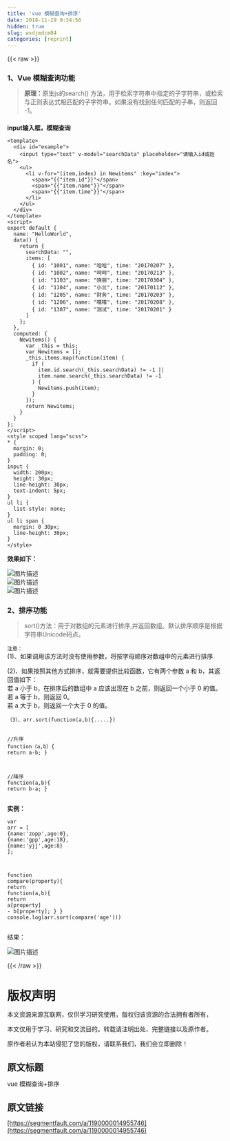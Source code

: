 ```yaml
---
title: 'vue 模糊查询+排序' 
date: 2018-11-29 9:34:56
hidden: true
slug: wxdjmdcm84
categories: [reprint]
---
```


{{< raw >}}

                    
<h3 id="articleHeader0">1、Vue 模糊查询功能</h3>
<blockquote>
<strong>原理：</strong>原生js的search() 方法，用于检索字符串中指定的子字符串，或检索与正则表达式相匹配的子字符串。如果没有找到任何匹配的子串，则返回 -1。</blockquote>
<h4>input输入框，模糊查询</h4>
<div class="widget-codetool" style="display:none;">
      <div class="widget-codetool--inner">
      <span class="selectCode code-tool" data-toggle="tooltip" data-placement="top" title="" data-original-title="全选"></span>
      <span type="button" class="copyCode code-tool" data-toggle="tooltip" data-placement="top" data-clipboard-text="<template>
  <div id=&quot;example&quot;>
    <input type=&quot;text&quot; v-model=&quot;searchData&quot; placeholder=&quot;请输入id或姓名&quot;>
    <ul>
      <li v-for=&quot;(item,index) in Newitems&quot; :key=&quot;index&quot;>
        <span>"{{"item.id"}}"</span>
        <span>"{{"item.name"}}"</span>
        <span>"{{"item.time"}}"</span>
      </li>
    </ul>
  </div>
</template>
<script>
export default {
  name: &quot;HelloWorld&quot;,
  data() {
    return {
      searchData: &quot;&quot;,
      items: [
        { id: &quot;1001&quot;, name: &quot;哈哈&quot;, time: &quot;20170207&quot; },
        { id: &quot;1002&quot;, name: &quot;呵呵&quot;, time: &quot;20170213&quot; },
        { id: &quot;1103&quot;, name: &quot;晓丽&quot;, time: &quot;20170304&quot; },
        { id: &quot;1104&quot;, name: &quot;小兰&quot;, time: &quot;20170112&quot; },
        { id: &quot;1205&quot;, name: &quot;财务&quot;, time: &quot;20170203&quot; },
        { id: &quot;1206&quot;, name: &quot;嘻嘻&quot;, time: &quot;20170208&quot; },
        { id: &quot;1307&quot;, name: &quot;测试&quot;, time: &quot;20170201&quot; }
      ]
    };
  },
  computed: {
    Newitems() {
      var _this = this;
      var Newitems = [];
      _this.items.map(function(item) {
        if (
          item.id.search(_this.searchData) != -1 ||
          item.name.search(_this.searchData) != -1
        ) {
          Newitems.push(item);
        }
      });
      return Newitems;
    }
  }
};
</script>
<style scoped lang=&quot;scss&quot;>
* {
  margin: 0;
  padding: 0;
}
input {
  width: 200px;
  height: 30px;
  line-height: 30px;
  text-indent: 5px;
}
ul li {
  list-style: none;
}
ul li span {
  margin: 0 30px;
  line-height: 30px;
}
</style>
" title="" data-original-title="复制"></span>
      <span type="button" class="saveToNote code-tool" data-toggle="tooltip" data-placement="top" title="" data-original-title="放进笔记"></span>
      </div>
      </div><pre class="hljs django"><code><span class="xml"><span class="hljs-tag">&lt;<span class="hljs-name">template</span>&gt;</span>
  <span class="hljs-tag">&lt;<span class="hljs-name">div</span> <span class="hljs-attr">id</span>=<span class="hljs-string">"example"</span>&gt;</span>
    <span class="hljs-tag">&lt;<span class="hljs-name">input</span> <span class="hljs-attr">type</span>=<span class="hljs-string">"text"</span> <span class="hljs-attr">v-model</span>=<span class="hljs-string">"searchData"</span> <span class="hljs-attr">placeholder</span>=<span class="hljs-string">"请输入id或姓名"</span>&gt;</span>
    <span class="hljs-tag">&lt;<span class="hljs-name">ul</span>&gt;</span>
      <span class="hljs-tag">&lt;<span class="hljs-name">li</span> <span class="hljs-attr">v-for</span>=<span class="hljs-string">"(item,index) in Newitems"</span> <span class="hljs-attr">:key</span>=<span class="hljs-string">"index"</span>&gt;</span>
        <span class="hljs-tag">&lt;<span class="hljs-name">span</span>&gt;</span></span><span class="hljs-template-variable">"{{"item.id"}}"</span><span class="xml"><span class="hljs-tag">&lt;/<span class="hljs-name">span</span>&gt;</span>
        <span class="hljs-tag">&lt;<span class="hljs-name">span</span>&gt;</span></span><span class="hljs-template-variable">"{{"item.name"}}"</span><span class="xml"><span class="hljs-tag">&lt;/<span class="hljs-name">span</span>&gt;</span>
        <span class="hljs-tag">&lt;<span class="hljs-name">span</span>&gt;</span></span><span class="hljs-template-variable">"{{"item.time"}}"</span><span class="xml"><span class="hljs-tag">&lt;/<span class="hljs-name">span</span>&gt;</span>
      <span class="hljs-tag">&lt;/<span class="hljs-name">li</span>&gt;</span>
    <span class="hljs-tag">&lt;/<span class="hljs-name">ul</span>&gt;</span>
  <span class="hljs-tag">&lt;/<span class="hljs-name">div</span>&gt;</span>
<span class="hljs-tag">&lt;/<span class="hljs-name">template</span>&gt;</span>
<span class="hljs-tag">&lt;<span class="hljs-name">script</span>&gt;</span><span class="javascript">
<span class="hljs-keyword">export</span> <span class="hljs-keyword">default</span> {
  <span class="hljs-attr">name</span>: <span class="hljs-string">"HelloWorld"</span>,
  data() {
    <span class="hljs-keyword">return</span> {
      <span class="hljs-attr">searchData</span>: <span class="hljs-string">""</span>,
      <span class="hljs-attr">items</span>: [
        { <span class="hljs-attr">id</span>: <span class="hljs-string">"1001"</span>, <span class="hljs-attr">name</span>: <span class="hljs-string">"哈哈"</span>, <span class="hljs-attr">time</span>: <span class="hljs-string">"20170207"</span> },
        { <span class="hljs-attr">id</span>: <span class="hljs-string">"1002"</span>, <span class="hljs-attr">name</span>: <span class="hljs-string">"呵呵"</span>, <span class="hljs-attr">time</span>: <span class="hljs-string">"20170213"</span> },
        { <span class="hljs-attr">id</span>: <span class="hljs-string">"1103"</span>, <span class="hljs-attr">name</span>: <span class="hljs-string">"晓丽"</span>, <span class="hljs-attr">time</span>: <span class="hljs-string">"20170304"</span> },
        { <span class="hljs-attr">id</span>: <span class="hljs-string">"1104"</span>, <span class="hljs-attr">name</span>: <span class="hljs-string">"小兰"</span>, <span class="hljs-attr">time</span>: <span class="hljs-string">"20170112"</span> },
        { <span class="hljs-attr">id</span>: <span class="hljs-string">"1205"</span>, <span class="hljs-attr">name</span>: <span class="hljs-string">"财务"</span>, <span class="hljs-attr">time</span>: <span class="hljs-string">"20170203"</span> },
        { <span class="hljs-attr">id</span>: <span class="hljs-string">"1206"</span>, <span class="hljs-attr">name</span>: <span class="hljs-string">"嘻嘻"</span>, <span class="hljs-attr">time</span>: <span class="hljs-string">"20170208"</span> },
        { <span class="hljs-attr">id</span>: <span class="hljs-string">"1307"</span>, <span class="hljs-attr">name</span>: <span class="hljs-string">"测试"</span>, <span class="hljs-attr">time</span>: <span class="hljs-string">"20170201"</span> }
      ]
    };
  },
  <span class="hljs-attr">computed</span>: {
    Newitems() {
      <span class="hljs-keyword">var</span> _this = <span class="hljs-keyword">this</span>;
      <span class="hljs-keyword">var</span> Newitems = [];
      _this.items.map(<span class="hljs-function"><span class="hljs-keyword">function</span>(<span class="hljs-params">item</span>) </span>{
        <span class="hljs-keyword">if</span> (
          item.id.search(_this.searchData) != <span class="hljs-number">-1</span> ||
          item.name.search(_this.searchData) != <span class="hljs-number">-1</span>
        ) {
          Newitems.push(item);
        }
      });
      <span class="hljs-keyword">return</span> Newitems;
    }
  }
};
</span><span class="hljs-tag">&lt;/<span class="hljs-name">script</span>&gt;</span>
<span class="hljs-tag">&lt;<span class="hljs-name">style</span> <span class="hljs-attr">scoped</span> <span class="hljs-attr">lang</span>=<span class="hljs-string">"scss"</span>&gt;</span><span class="css">
* {
  <span class="hljs-attribute">margin</span>: <span class="hljs-number">0</span>;
  <span class="hljs-attribute">padding</span>: <span class="hljs-number">0</span>;
}
<span class="hljs-selector-tag">input</span> {
  <span class="hljs-attribute">width</span>: <span class="hljs-number">200px</span>;
  <span class="hljs-attribute">height</span>: <span class="hljs-number">30px</span>;
  <span class="hljs-attribute">line-height</span>: <span class="hljs-number">30px</span>;
  <span class="hljs-attribute">text-indent</span>: <span class="hljs-number">5px</span>;
}
<span class="hljs-selector-tag">ul</span> <span class="hljs-selector-tag">li</span> {
  <span class="hljs-attribute">list-style</span>: none;
}
<span class="hljs-selector-tag">ul</span> <span class="hljs-selector-tag">li</span> <span class="hljs-selector-tag">span</span> {
  <span class="hljs-attribute">margin</span>: <span class="hljs-number">0</span> <span class="hljs-number">30px</span>;
  <span class="hljs-attribute">line-height</span>: <span class="hljs-number">30px</span>;
}
</span><span class="hljs-tag">&lt;/<span class="hljs-name">style</span>&gt;</span>
</span></code></pre>
<p><strong>效果如下：</strong></p>
<p><span class="img-wrap"><img data-src="/img/bVbaY6j?w=694&amp;h=598" src="https://static.alili.tech/img/bVbaY6j?w=694&amp;h=598" alt="图片描述" title="图片描述" style="cursor: pointer; display: inline;"></span><br><span class="img-wrap"><img data-src="/img/bVbaY6n?w=712&amp;h=468" src="https://static.alili.tech/img/bVbaY6n?w=712&amp;h=468" alt="图片描述" title="图片描述" style="cursor: pointer; display: inline;"></span><br><span class="img-wrap"><img data-src="/img/bVbaY6s?w=676&amp;h=282" src="https://static.alili.tech/img/bVbaY6s?w=676&amp;h=282" alt="图片描述" title="图片描述" style="cursor: pointer; display: inline;"></span></p>
<h3 id="articleHeader1">2、排序功能</h3>
<blockquote>sort()方法：用于对数组的元素进行排序,并返回数组。默认排序顺序是根据字符串Unicode码点。</blockquote>
<p><code>注意：</code><br>   (1)、如果调用该方法时没有使用参数，将按字母顺序对数组中的元素进行排序.</p>
<p>(2)、如果按照其他方式排序，就需要提供比较函数，它有两个参数 a 和 b，其返回值如下：<br>   若 a 小于 b，在排序后的数组中 a 应该出现在 b 之前，则返回一个小于 0 的值。<br>   若 a 等于 b，则返回 0。<br>   若 a 大于 b，则返回一个大于 0 的值。</p>
<p><code>（3）、arr.sort(function(a,b){.....})</code></p>
<div class="widget-codetool" style="display:none;">
      <div class="widget-codetool--inner">
      <span class="selectCode code-tool" data-toggle="tooltip" data-placement="top" title="" data-original-title="全选"></span>
      <span type="button" class="copyCode code-tool" data-toggle="tooltip" data-placement="top" data-clipboard-text="    //升序
    function（a,b）{
      return a-b;
    }
    
    
   //降序
   function(a,b){
       return b-a; 
   }
    " title="" data-original-title="复制"></span>
      <span type="button" class="saveToNote code-tool" data-toggle="tooltip" data-placement="top" title="" data-original-title="放进笔记"></span>
      </div>
      </div><pre class="hljs javascript"><code>    <span class="hljs-comment">//升序</span>
    <span class="hljs-function"><span class="hljs-keyword">function</span>（<span class="hljs-title">a</span>,<span class="hljs-title">b</span>）</span>{
      <span class="hljs-keyword">return</span> a-b;
    }
    
    
   <span class="hljs-comment">//降序</span>
   <span class="hljs-function"><span class="hljs-keyword">function</span>(<span class="hljs-params">a,b</span>)</span>{
       <span class="hljs-keyword">return</span> b-a; 
   }
    </code></pre>
<p><strong>实例：</strong></p>
<div class="widget-codetool" style="display:none;">
      <div class="widget-codetool--inner">
      <span class="selectCode code-tool" data-toggle="tooltip" data-placement="top" title="" data-original-title="全选"></span>
      <span type="button" class="copyCode code-tool" data-toggle="tooltip" data-placement="top" data-clipboard-text="var arr = [
    {name:'zopp',age:0},
    {name:'gpp',age:18},
    {name:'yjj',age:8}
];

function compare(property){
    return function(a,b){
        return a[property] - b[property];
    }
}
console.log(arr.sort(compare('age')))
" title="" data-original-title="复制"></span>
      <span type="button" class="saveToNote code-tool" data-toggle="tooltip" data-placement="top" title="" data-original-title="放进笔记"></span>
      </div>
      </div><pre class="hljs qml"><code><span class="hljs-built_in">var</span> arr = [
    {<span class="hljs-attribute">name</span>:<span class="hljs-string">'zopp'</span>,<span class="hljs-attribute">age</span>:<span class="hljs-number">0</span>},
    {<span class="hljs-attribute">name</span>:<span class="hljs-string">'gpp'</span>,<span class="hljs-attribute">age</span>:<span class="hljs-number">18</span>},
    {<span class="hljs-attribute">name</span>:<span class="hljs-string">'yjj'</span>,<span class="hljs-attribute">age</span>:<span class="hljs-number">8</span>}
];

<span class="hljs-function"><span class="hljs-keyword">function</span> <span class="hljs-title">compare</span>(<span class="hljs-params">property</span>)</span>{
    <span class="hljs-keyword">return</span> <span class="hljs-function"><span class="hljs-keyword">function</span>(<span class="hljs-params">a,b</span>)</span>{
        <span class="hljs-keyword">return</span> a[<span class="hljs-keyword">property</span><span class="hljs-string">] - b[property]</span>;
    }
}
<span class="hljs-built_in">console</span>.log(arr.sort(compare(<span class="hljs-string">'age'</span>)))
</code></pre>
<p>结果：</p>
<p><span class="img-wrap"><img data-src="/img/bVbaZKQ?w=360&amp;h=307" src="https://static.alili.tech/img/bVbaZKQ?w=360&amp;h=307" alt="图片描述" title="图片描述" style="cursor: pointer; display: inline;"></span></p>

                
{{< /raw >}}

# 版权声明
本文资源来源互联网，仅供学习研究使用，版权归该资源的合法拥有者所有，

本文仅用于学习、研究和交流目的。转载请注明出处、完整链接以及原作者。

原作者若认为本站侵犯了您的版权，请联系我们，我们会立即删除！

## 原文标题
vue 模糊查询+排序

## 原文链接
[https://segmentfault.com/a/1190000014955746](https://segmentfault.com/a/1190000014955746)

